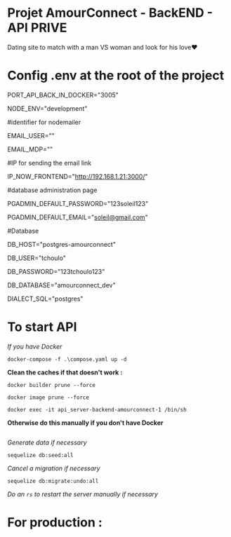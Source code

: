 # Projet AmourConnect - BackEND - API PRIVE

Dating site to match with a man VS woman and look for his love❤️

# Config .env at the root of the project

PORT_API_BACK_IN_DOCKER="3005"

NODE_ENV="development"

#identifier for nodemailer

EMAIL_USER=""

EMAIL_MDP=""

#IP for sending the email link

IP_NOW_FRONTEND="http://192.168.1.21:3000/"

#database administration page

PGADMIN_DEFAULT_PASSWORD="123soleil123"

PGADMIN_DEFAULT_EMAIL="soleil@gmail.com"

#Database

DB_HOST="postgres-amourconnect"

DB_USER="tchoulo"

DB_PASSWORD="123tchoulo123"

DB_DATABASE="amourconnect_dev"

DIALECT_SQL="postgres" 


# To start API

*If you have Docker*

```
docker-compose -f .\compose.yaml up -d
```

**Clean the caches if that doesn't work :**

```
docker builder prune --force
```

```
docker image prune --force
```

```
docker exec -it api_server-backend-amourconnect-1 /bin/sh
```

**Otherwise do this manually if you don't have Docker**


```npm install -g npm@latest && npm update && npm update --save-dev && npm install && npm install -g sequelize-cli && sequelize db:create && sequelize db:migrate && npm start
```


*Generate data if necessary*

```
sequelize db:seed:all
```

*Cancel a migration if necessary*

```
sequelize db:migrate:undo:all
```


*Do an `rs` to restart the server manually if necessary*


# For production :